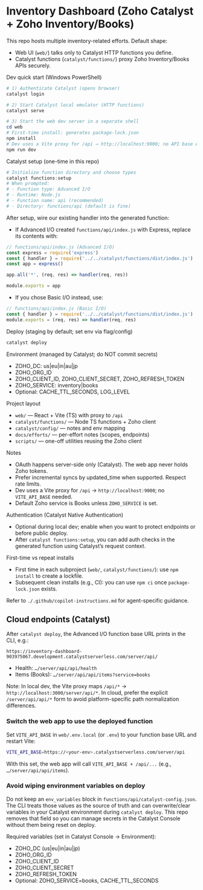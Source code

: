 # Inventory Dashboard (Zoho Catalyst + Zoho Inventory/Books)

This repo hosts multiple inventory-related efforts. Default shape:

- Web UI (`web/`) talks only to Catalyst HTTP functions you define.
- Catalyst functions (`catalyst/functions/`) proxy Zoho Inventory/Books APIs securely.

Dev quick start (Windows PowerShell)

```powershell
# 1) Authenticate Catalyst (opens browser)
catalyst login

# 2) Start Catalyst local emulator (HTTP functions)
catalyst serve

# 3) Start the web dev server in a separate shell
cd web
# First-time install: generates package-lock.json
npm install
# Dev uses a Vite proxy for /api → http://localhost:9000; no API base env needed
npm run dev
```

Catalyst setup (one-time in this repo)

```powershell
# Initialize function directory and choose types
catalyst functions:setup
# When prompted:
# - Function type: Advanced I/O
# - Runtime: Node.js
# - Function name: api (recommended)
# - Directory: functions/api (default is fine)
```

After setup, wire our existing handler into the generated function:

- If Advanced I/O created `functions/api/index.js` with Express, replace its contents with:

```js
// functions/api/index.js (Advanced I/O)
const express = require('express')
const { handler } = require('../../catalyst/functions/dist/index.js')
const app = express()

app.all('*', (req, res) => handler(req, res))

module.exports = app
```

- If you chose Basic I/O instead, use:

```js
// functions/api/index.js (Basic I/O)
const { handler } = require('../../catalyst/functions/dist/index.js')
module.exports = (req, res) => handler(req, res)
```

Deploy (staging by default; set env via flag/config)

```powershell
catalyst deploy
```

Environment (managed by Catalyst; do NOT commit secrets)

- ZOHO_DC: us|eu|in|au|jp
- ZOHO_ORG_ID
- ZOHO_CLIENT_ID, ZOHO_CLIENT_SECRET, ZOHO_REFRESH_TOKEN
- ZOHO_SERVICE: inventory|books
- Optional: CACHE_TTL_SECONDS, LOG_LEVEL

Project layout

- `web/` — React + Vite (TS) with proxy to `/api`
- `catalyst/functions/` — Node TS functions + Zoho client
- `catalyst/config/` — notes and env mapping
- `docs/efforts/` — per-effort notes (scopes, endpoints)
- `scripts/` — one-off utilities reusing the Zoho client

Notes

- OAuth happens server-side only (Catalyst). The web app never holds Zoho tokens.
- Prefer incremental syncs by updated_time when supported. Respect rate limits.
- Dev uses a Vite proxy for `/api` → `http://localhost:9000`; no `VITE_API_BASE` needed.
- Default Zoho service is Books unless `ZOHO_SERVICE` is set.

Authentication (Catalyst Native Authentication)

- Optional during local dev; enable when you want to protect endpoints or before public deploy.
- After `catalyst functions:setup`, you can add auth checks in the generated function using Catalyst’s request context.

First-time vs repeat installs

- First time in each subproject (`web/`, `catalyst/functions/`): use `npm install` to create a lockfile.
- Subsequent clean installs (e.g., CI): you can use `npm ci` once `package-lock.json` exists.

Refer to `./.github/copilot-instructions.md` for agent-specific guidance.

## Cloud endpoints (Catalyst)

After `catalyst deploy`, the Advanced I/O function base URL prints in the CLI, e.g.:

```text
https://inventory-dashboard-903975067.development.catalystserverless.com/server/api/
```

- Health: `…/server/api/api/health`
- Items (Books): `…/server/api/api/items?service=books`

Note: In local dev, the Vite proxy maps `/api/*` → `http://localhost:3000/server/api/*`. In cloud, prefer the explicit `/server/api/api/*` form to avoid platform-specific path normalization differences.

### Switch the web app to use the deployed function

Set `VITE_API_BASE` in `web/.env.local` (or `.env`) to your function base URL and restart Vite:

```bash
VITE_API_BASE=https://<your-env>.catalystserverless.com/server/api
```

With this set, the web app will call `VITE_API_BASE + /api/...` (e.g., `…/server/api/api/items`).

### Avoid wiping environment variables on deploy

Do not keep an `env_variables` block in `functions/api/catalyst-config.json`. The CLI treats those values as the source of truth and can overwrite/clear variables in your Catalyst environment during `catalyst deploy`. This repo removes that field so you can manage secrets in the Catalyst Console without them being reset on deploy.

Required variables (set in Catalyst Console → Environment):

- ZOHO_DC (us|eu|in|au|jp)
- ZOHO_ORG_ID
- ZOHO_CLIENT_ID
- ZOHO_CLIENT_SECRET
- ZOHO_REFRESH_TOKEN
- Optional: ZOHO_SERVICE=books, CACHE_TTL_SECONDS
